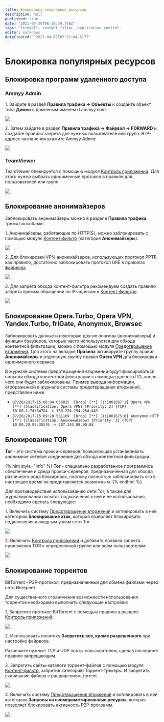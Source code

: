 ```yaml
---
title: Блокировка популярных ресурсов
description: null
published: true
date: '2021-05-26T06:19:34.756Z'
tags: 'firewall, content_filter, application_control'
editor: markdown
dateCreated: '2021-04-02T07:21:04.817Z'
---
```


# Блокировка популярных ресурсов

## Блокировка программ удаленного доступа

### Ammyy Admin

1\. Зайдите в раздел **Правила трафика -&gt; Объекты** и создайте объект типа **Домен** с доменным именем rl.ammyy.com.

![](/.gitbook/assets/block-ammyy-admin.png)

2\. Затем зайдите в раздел **Правила трафика -> Файрвол -> FORWARD** и создайте правило запрета для нужных пользователе или групп. В IP-адресе назначения укажите Ammyy Admin:

![](/.gitbook/assets/firewall-ammyy-admin.png)

### TeamViewer

TeamViewer блокируется с помощью модуля [Контроль приложений](../../settings/access-rules/application-control.md). Для этого нужно выбрать одноименный протокол в правиле для пользователей или групп.

![](/.gitbook/assets/block-teamviewer.png)

## Блокирование анонимайзеров

Заблокировать анонимайзеры можно в разделе **Правила трафика** тремя способами:

1\. Анонимайзеры, работающие по HTTP\(S\), можно заблокировать с помощью модуля [Контент-фильтр](../../settings/access-rules/content-filter/) \(категория **Анонимайзеры**\).

![](/.gitbook/assets/block-anonimayzer.png)

2\. Для блокировки VPN-анонимайзеров, использующих протокол PPTP, как правило, достаточно заблокировать протокол GRE в правилах [файрвола](../../settings/access-rules/firewall.md).

![](/.gitbook/assets/block-vpn-gre.png)

3\. Для запрета обхода контент-фильтра рекомендуем создать правило запрета прямых обращений по IP-адресам в [Контент-фильтре](../../settings/access-rules/content-filter/).

![](/.gitbook/assets/block-ip.png)

## Блокирование Opera.Turbo, Opera VPN, Yandex.Turbo, friGate, Anonymox, Browsec

Заблокировать данные и некоторые другие плагины \(анонимайзеры\) и функции браузеров, которые часто используются для обхода контентной фильтрации, можно с помощью модуля [Предотвращение вторжений](../../settings/access-rules/ips.md). Для этого на вкладке **Правила** активируйте группу правил **Анонимайзеры** и отдельную группу правил **Opera VPN** для блокировки одноименного сервиса.

В журнале системы предотвращения вторжений будут фиксироваться попытки обхода контентной фильтрации с помощью данного ПО, после чего они будут заблокированы. Пример вывода информации, отображенной в журнале системы предотвращения вторжений, представлен ниже:

* `07/20/2017-15:06:04.056815  [Drop] [**] [1:1001697:1] Opera VPN [**] [Classification: Opera VPN] [Priority: 2] {TCP} 10.80.1.74:64784 -> 169.254.254.254:443`
* `07/20/2017-15:09:20.531169  [Drop] [**] [1:1001675:0] Anonymox HTTP [**] [Classification: Анонимайзеры] [Priority: 2] {TCP} 10.80.20.95:35576 -> 207.244.89.90:88`

## Блокирование TOR

**Tor** - это система прокси-серверов, позволяющая устанавливать анонимное сетевое соединение для обхода контентной фильтрации.

{% hint style="info" %}
**Tor** - специально разработанное программное обеспечение и среда прокси-серверов, предназначенная для обхода различного рода блокировок, поэтому полностью заблокировать его в настоящее время не представляется возможным.
{% endhint %}

Для противодействия использованию сети Tor, а также для журналирования попыток подключения к ней и её использования, необходимо сделать следующее:

1\. Включить систему [Предотвращение вторжений](../../settings/access-rules/ips.md) и активировать в ней категорию **Блокирование атак**, которая позволяет блокировать подключения к входным узлам сети Tor.

![](/.gitbook/assets/block-attacks.png)

2\. Включить [Контроль приложений](../../settings/access-rules/application-control.md) и добавить правила запрета приложения TOR к определенной группе или всем пользователям:

![](/.gitbook/assets/block-tor.png)

## Блокирование торрентов

BitTorrent - P2P-протокол, предназначенный для обмена файлами через сеть Интернет.

Для существенного ограничения возможности использования торрентов необходимо выполнить следующие настройки:

1\. Запретите протокол BitTorrent с помощью правила в разделе [Контроль приложений](../../settings/access-rules/application-control.md).

![](/.gitbook/assets/block-torrent.png)

2\. Использовать политику **Запретить все, кроме разрешенного** при настройке файрвола.

Разрешите нужные TCP и UDP порты пользователям, сделав последнее правило запрещающим.

3\. Запретить сайты-каталоги торрент-файлов с помощью модуля [Контент-фильтр](../../settings/access-rules/content-filter/), запретив категорию Торрент-трекеры. И запретить скачивание файлов с расширением .torrent.

![](/.gitbook/assets/block-torrents.png)

4\. Включить систему [Предотвращение вторжений](../../settings/access-rules/ips.md) и активировать в ней категорию **Запросы на скомпрометированные ресурсы**, которая позволяет блокировать активность P2P-программ.

![](/.gitbook/assets/block-resource.png)

